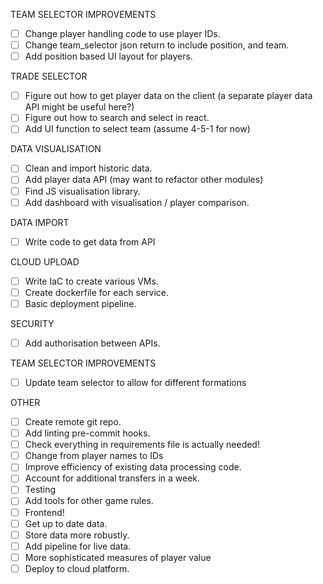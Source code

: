 TEAM SELECTOR IMPROVEMENTS
- [ ] Change player handling code to use player IDs.
- [ ] Change team_selector json return to include position, and team.
- [ ] Add position based UI layout for players.

TRADE SELECTOR
- [ ] Figure out how to get player data on the client (a separate player data API might be useful here?)
- [ ] Figure out how to search and select in react.
- [ ] Add UI function to select team (assume  4-5-1 for now)

DATA VISUALISATION
- [ ] Clean and import historic data.
- [ ] Add player data API (may want to refactor other modules)
- [ ] Find JS visualisation library.
- [ ] Add dashboard with visualisation / player comparison.

DATA IMPORT
- [ ] Write code to get data from API

CLOUD UPLOAD
- [ ] Write IaC to create various VMs.
- [ ] Create dockerfile for each service.
- [ ] Basic deployment pipeline.

SECURITY
- [ ] Add authorisation between APIs.

TEAM SELECTOR IMPROVEMENTS
- [ ] Update team selector to allow for different formations


OTHER
- [ ] Create remote git repo.
- [ ] Add linting pre-commit hooks.
- [ ] Check everything in requirements file is actually needed!
- [ ] Change from player names to IDs
- [ ] Improve efficiency of existing data processing code.
- [ ] Account for additional transfers in a week.
- [ ] Testing
- [ ] Add tools for other game rules.
- [ ] Frontend!
- [ ] Get up to date data.
- [ ] Store data more robustly.
- [ ] Add pipeline for live data.
- [ ] More sophisticated measures of player value
- [ ] Deploy to cloud platform.